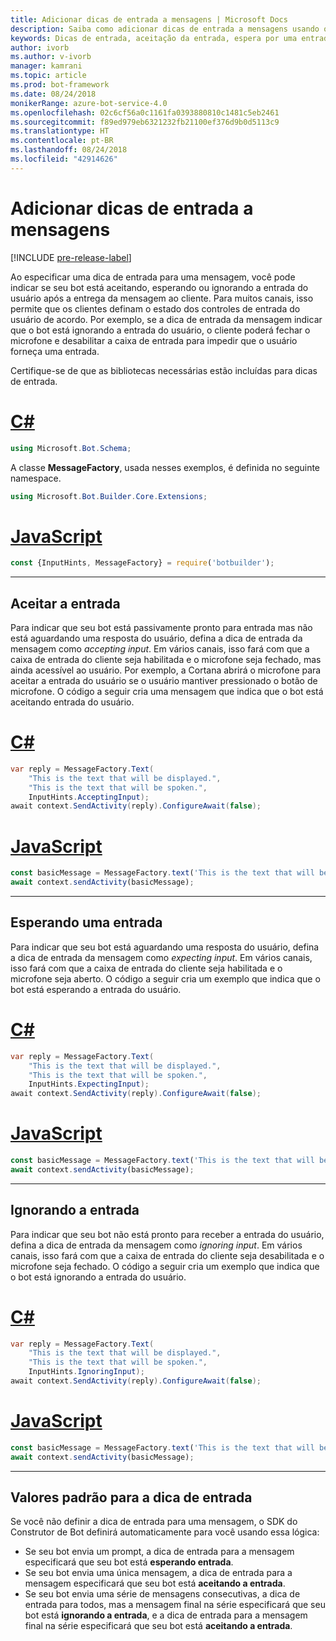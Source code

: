 ```yaml
---
title: Adicionar dicas de entrada a mensagens | Microsoft Docs
description: Saiba como adicionar dicas de entrada a mensagens usando o SDK do Construtor de Bot.
keywords: Dicas de entrada, aceitação da entrada, espera por uma entrada, ignorar entrada, fala
author: ivorb
ms.author: v-ivorb
manager: kamrani
ms.topic: article
ms.prod: bot-framework
ms.date: 08/24/2018
monikerRange: azure-bot-service-4.0
ms.openlocfilehash: 02c6cf56a0c1161fa0393880810c1481c5eb2461
ms.sourcegitcommit: f89ed979eb6321232fb21100ef376d9b0d5113c9
ms.translationtype: HT
ms.contentlocale: pt-BR
ms.lasthandoff: 08/24/2018
ms.locfileid: "42914626"
---
```

# <a name="add-input-hints-to-messages"></a>Adicionar dicas de entrada a mensagens

[!INCLUDE [pre-release-label](~/includes/pre-release-label.md)]

Ao especificar uma dica de entrada para uma mensagem, você pode indicar se seu bot está aceitando, esperando ou ignorando a entrada do usuário após a entrega da mensagem ao cliente. Para muitos canais, isso permite que os clientes definam o estado dos controles de entrada do usuário de acordo. Por exemplo, se a dica de entrada da mensagem indicar que o bot está ignorando a entrada do usuário, o cliente poderá fechar o microfone e desabilitar a caixa de entrada para impedir que o usuário forneça uma entrada.

Certifique-se de que as bibliotecas necessárias estão incluídas para dicas de entrada.

# <a name="ctabcs"></a>[C#](#tab/cs)

```cs
using Microsoft.Bot.Schema;
```

<!--TODO: Remove the following remark after the next release of the NuGet packages.-->

A classe **MessageFactory**, usada nesses exemplos, é definida no seguinte namespace.

```cs
using Microsoft.Bot.Builder.Core.Extensions;
```

# <a name="javascripttabjs"></a>[JavaScript](#tab/js)

```javascript
const {InputHints, MessageFactory} = require('botbuilder');
```

---

## <a name="accepting-input"></a>Aceitar a entrada

Para indicar que seu bot está passivamente pronto para entrada mas não está aguardando uma resposta do usuário, defina a dica de entrada da mensagem como _accepting input_. Em vários canais, isso fará com que a caixa de entrada do cliente seja habilitada e o microfone seja fechado, mas ainda acessível ao usuário. Por exemplo, a Cortana abrirá o microfone para aceitar a entrada do usuário se o usuário mantiver pressionado o botão de microfone. O código a seguir cria uma mensagem que indica que o bot está aceitando entrada do usuário.

# <a name="ctabcs"></a>[C#](#tab/cs)

```csharp
var reply = MessageFactory.Text(
    "This is the text that will be displayed.",
    "This is the text that will be spoken.",
    InputHints.AcceptingInput);
await context.SendActivity(reply).ConfigureAwait(false);
```

# <a name="javascripttabjs"></a>[JavaScript](#tab/js)

```javascript
const basicMessage = MessageFactory.text('This is the text that will be displayed.', 'This is the text that will be spoken.', InputHints.AcceptingInput);
await context.sendActivity(basicMessage);
```

---

## <a name="expecting-input"></a>Esperando uma entrada

Para indicar que seu bot está aguardando uma resposta do usuário, defina a dica de entrada da mensagem como _expecting input_. Em vários canais, isso fará com que a caixa de entrada do cliente seja habilitada e o microfone seja aberto. O código a seguir cria um exemplo que indica que o bot está esperando a entrada do usuário.

# <a name="ctabcs"></a>[C#](#tab/cs)

```csharp
var reply = MessageFactory.Text(
    "This is the text that will be displayed.",
    "This is the text that will be spoken.",
    InputHints.ExpectingInput);
await context.SendActivity(reply).ConfigureAwait(false);
```

# <a name="javascripttabjs"></a>[JavaScript](#tab/js)

```javascript
const basicMessage = MessageFactory.text('This is the text that will be displayed.', 'This is the text that will be spoken.', InputHints.ExpectingInput);
await context.sendActivity(basicMessage);
```

---

## <a name="ignoring-input"></a>Ignorando a entrada

Para indicar que seu bot não está pronto para receber a entrada do usuário, defina a dica de entrada da mensagem como _ignoring input_. Em vários canais, isso fará com que a caixa de entrada do cliente seja desabilitada e o microfone seja fechado. O código a seguir cria um exemplo que indica que o bot está ignorando a entrada do usuário.

# <a name="ctabcs"></a>[C#](#tab/cs)

```csharp
var reply = MessageFactory.Text(
    "This is the text that will be displayed.",
    "This is the text that will be spoken.",
    InputHints.IgnoringInput);
await context.SendActivity(reply).ConfigureAwait(false);
```

# <a name="javascripttabjs"></a>[JavaScript](#tab/js)

```javascript
const basicMessage = MessageFactory.text('This is the text that will be displayed.', 'This is the text that will be spoken.', InputHints.IgnoringInput);
await context.sendActivity(basicMessage);
```

---

## <a name="default-values-for-input-hint"></a>Valores padrão para a dica de entrada

Se você não definir a dica de entrada para uma mensagem, o SDK do Construtor de Bot definirá automaticamente para você usando essa lógica:

- Se seu bot envia um prompt, a dica de entrada para a mensagem especificará que seu bot está **esperando entrada**.</li>
- Se seu bot envia uma única mensagem, a dica de entrada para a mensagem especificará que seu bot está **aceitando a entrada**.</li>
- Se seu bot envia uma série de mensagens consecutivas, a dica de entrada para todos, mas a mensagem final na série especificará que seu bot está **ignorando a entrada**, e a dica de entrada para a mensagem final na série especificará que seu bot está **aceitando a entrada**.
